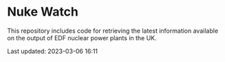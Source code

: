 # Nuke Watch

This repository includes code for retrieving the latest information available on the output of EDF nuclear power plants in the UK.

Last updated: 2023-03-06 16:11